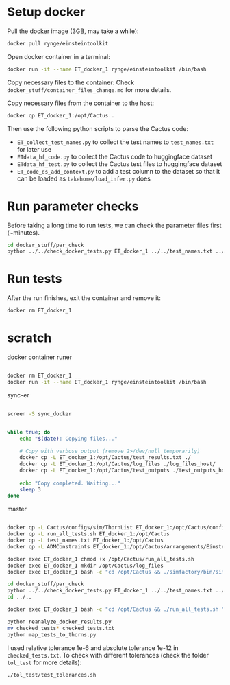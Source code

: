 # Setup docker

Pull the docker image (3GB, may take a while):
```bash
docker pull rynge/einsteintoolkit
```

Open docker container in a terminal:
```bash
docker run -it --name ET_docker_1 rynge/einsteintoolkit /bin/bash
```

Copy necessary files to the container: Check `docker_stuff/container_files_change.md` for more details.

Copy necessary files from the container to the host:
```bash
docker cp ET_docker_1:/opt/Cactus .
```

Then use the following python scripts to parse the Cactus code:
 - `ET_collect_test_names.py` to collect the test names to `test_names.txt` for later use
 - `ETdata_hf_code.py` to collect the Cactus code to huggingface dataset
 - `ETdata_hf_test.py` to collect the Cactus test files to huggingface dataset
 - `ET_code_ds_add_context.py` to add a test column to the dataset so that it can be loaded as `takehome/load_infer.py` does

# Run parameter checks

Before taking a long time to run tests, we can check the parameter files first (~minutes).
```bash
cd docker_stuff/par_check
python ../../check_docker_tests.py ET_docker_1 ../../test_names.txt ../../Cactus
```

# Run tests


After the run finishes, exit the container and remove it:
```bash
docker rm ET_docker_1
```


# scratch

docker container runer
```bash

docker rm ET_docker_1
docker run -it --name ET_docker_1 rynge/einsteintoolkit /bin/bash

```

sync-er
```bash

screen -S sync_docker


while true; do
    echo "$(date): Copying files..."
    
    # Copy with verbose output (remove 2>/dev/null temporarily)
    docker cp -L ET_docker_1:/opt/Cactus/test_results.txt ./
    docker cp -L ET_docker_1:/opt/Cactus/log_files ./log_files_host/
    docker cp -L ET_docker_1:/opt/Cactus/test_outputs ./test_outputs_host/
    
    echo "Copy completed. Waiting..."
    sleep 3
done
```

master
```bash

docker cp -L Cactus/configs/sim/ThornList ET_docker_1:/opt/Cactus/configs/sim/ThornList
docker cp -L run_all_tests.sh ET_docker_1:/opt/Cactus
docker cp -L test_names.txt ET_docker_1:/opt/Cactus
docker cp -L ADMConstraints ET_docker_1:/opt/Cactus/arrangements/EinsteinAnalysis/ADMConstraints

docker exec ET_docker_1 chmod +x /opt/Cactus/run_all_tests.sh
docker exec ET_docker_1 mkdir /opt/Cactus/log_files
docker exec ET_docker_1 bash -c "cd /opt/Cactus && ./simfactory/bin/sim build > ./log_files/build_log.txt"

cd docker_stuff/par_check
python ../../check_docker_tests.py ET_docker_1 ../../test_names.txt ../../Cactus
cd ../..

docker exec ET_docker_1 bash -c "cd /opt/Cactus && ./run_all_tests.sh "

python reanalyze_docker_results.py
mv checked_tests* checked_tests.txt
python map_tests_to_thorns.py


```

I used relative tolerance 1e-6 and absolute tolerance 1e-12 in `checked_tests.txt`. To check with different tolerances (check the folder `tol_test` for more details):
```bash
./tol_test/test_tolerances.sh
```
